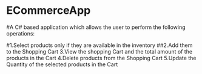 # ECommerceApp
#A C# based application which allows the user to perform the following operations:

#1.Select products only if they are available in the inventory 
##2.Add them to the Shopping Cart
3.View the shopping Cart and the total amount of the products in the Cart
4.Delete products from the Shopping Cart 
5.Update the Quantity of the selected products in the Cart
